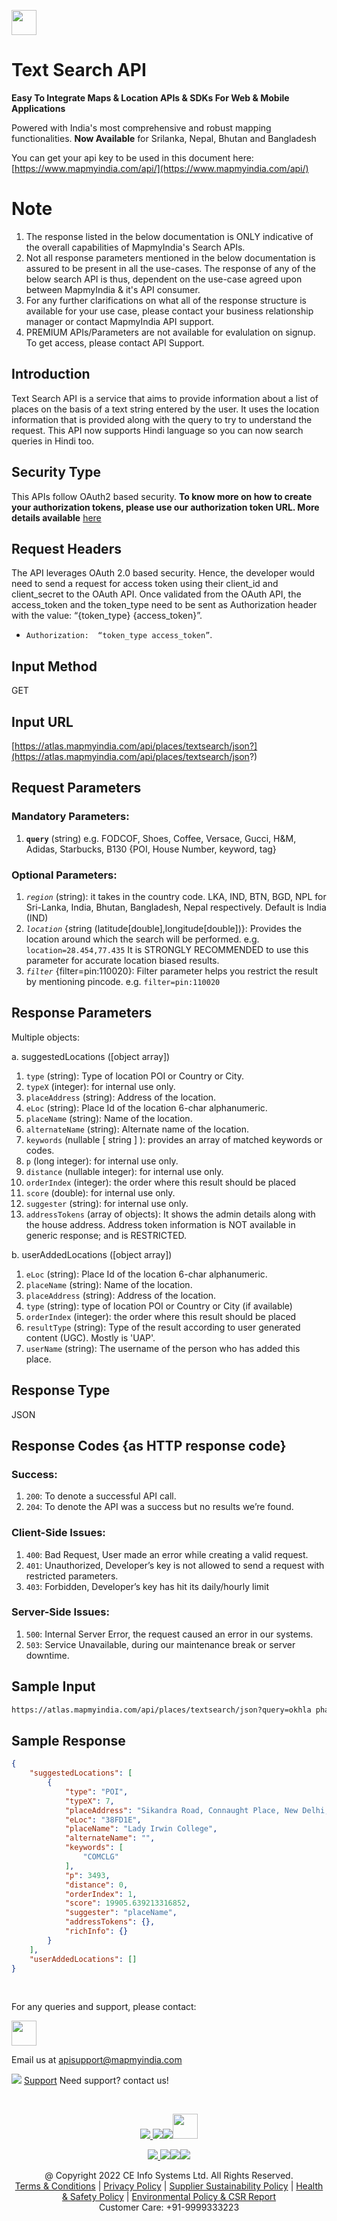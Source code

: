 [<img src="https://www.mapmyindia.com/api/img/mapmyindia-api.png" height="40"/> </p>](https://www.mapmyindia.com/api)
# Text Search API

**Easy To Integrate Maps & Location APIs & SDKs For Web & Mobile Applications**

Powered with India's most comprehensive and robust mapping functionalities.
**Now Available**  for Srilanka, Nepal, Bhutan and Bangladesh

You can get your api key to be used in this document here: [https://www.mapmyindia.com/api/](https://www.mapmyindia.com/api/)

# Note 
1. The response listed in the below documentation is ONLY indicative of the overall capabilities of MapmyIndia's Search APIs.
2. Not all response parameters mentioned in the below documentation is assured to be present in all the use-cases. The response of any of the below search API is thus, dependent on the use-case agreed upon between MapmyIndia & it's API consumer.
3. For any further clarifications on what all of the response structure is available for your use case, please contact your business relationship manager or contact MapmyIndia API support.
4. PREMIUM APIs/Parameters are not available for evalulation on signup. To get access, please contact API Support.

## Introduction
Text Search API is a service that aims to provide information about a list of places on the basis of a text string entered by the user. It uses the location information that is provided along with the query to try to understand the request. This API now supports Hindi language so you can now search queries in Hindi too.


## Security Type
This APIs follow OAuth2 based security. **To know more on how to create your authorization tokens, please use our authorization token URL. More details available**  [here](https://www.mapmyindia.com/api/advanced-maps/doc/authentication-api.php)

## Request Headers

The API leverages OAuth 2.0 based security. Hence, the developer would need to send a request for access token using their client_id and client_secret to the OAuth API. Once validated from the OAuth API, the access_token and the token_type need to be sent as Authorization header with the value: “{token_type} {access_token}”.

-  `Authorization:  “token_type access_token”`.

## Input Method
GET

## Input URL

[https://atlas.mapmyindia.com/api/places/textsearch/json?](https://atlas.mapmyindia.com/api/places/textsearch/json?)

## Request Parameters

### Mandatory Parameters:
1.  **`query`**  (string) e.g. FODCOF, Shoes, Coffee, Versace, Gucci, H&M, Adidas, Starbucks, B130 {POI, House Number, keyword, tag}


### Optional Parameters:
1. *`region`* (string): it takes in the country code. LKA, IND, BTN, BGD, NPL for Sri-Lanka, India, Bhutan, Bangladesh, Nepal respectively. Default is India (IND)
2. *`location`*  {string (latitude[double],longitude[double])}: Provides the location around which the search will be performed. e.g. `location=28.454,77.435`
It is STRONGLY RECOMMENDED to use this parameter for accurate location biased results.
1. *`filter`*  {filter=pin:110020}: Filter parameter helps you restrict the result by mentioning pincode. e.g. `filter=pin:110020`

## Response Parameters

Multiple objects: 

a. suggestedLocations ([object array])

1.  `type` (string): Type of location POI or Country or City.
2. `typeX` (integer): for internal use only.
3. `placeAddress` (string): Address of the location.
4. `eLoc` (string): Place Id of the location 6-char alphanumeric.
5. `placeName` (string): Name of the location.
6. `alternateName` (string): Alternate name of the location.
7. `keywords` (nullable [ string ] ): provides an array of matched keywords or codes.
8. `p` (long integer): for internal use only.
9. `distance` (nullable integer): for internal use only.
10. `orderIndex` (integer): the order where this result should be placed
11. `score` (double): for internal use only.
12. `suggester` (string): for internal use only.
13. `addressTokens` (array of objects): It shows the admin details along with the house address. Address token information is NOT available in generic response; and is RESTRICTED.

b. userAddedLocations ([object array])

1. `eLoc` (string): Place Id of the location 6-char alphanumeric.
2. `placeName` (string): Name of the location.
3. `placeAddress` (string): Address of the location.
4. `type` (string): type of location POI or Country or City (if available)
5. `orderIndex` (integer): the order where this result should be placed
6. `resultType` (string): Type of the result according to user generated content (UGC). Mostly is 'UAP'.
7. `userName` (string): The username of the person who has added this place.

## Response Type

JSON

## Response Codes {as HTTP response code}

### Success:

1. `200`: To denote a successful API call. 
2. `204`: To denote the API was a success but no results we’re found.

### Client-Side Issues:
1. `400`: Bad Request, User made an error while creating a valid request. 
2. `401`: Unauthorized, Developer’s key is not allowed to send a request with restricted parameters. 
3. `403`: Forbidden, Developer’s key has hit its daily/hourly limit

### Server-Side Issues:
1. `500`: Internal Server Error, the request caused an error in our systems. 
2. `503`: Service Unavailable, during our maintenance break or server downtime.


## Sample Input
```html
https://atlas.mapmyindia.com/api/places/textsearch/json?query=okhla phase 3&region=ind&filter=pin:110020
```

## Sample Response

```json
{
    "suggestedLocations": [
        {
            "type": "POI",
            "typeX": 7,
            "placeAddress": "Sikandra Road, Connaught Place, New Delhi, Delhi, 110001",
            "eLoc": "38FD1E",
            "placeName": "Lady Irwin College",
            "alternateName": "",
            "keywords": [
                "COMCLG"
            ],
            "p": 3493,
            "distance": 0,
            "orderIndex": 1,
            "score": 19905.639213316852,
            "suggester": "placeName",
            "addressTokens": {},
            "richInfo": {}
        }
    ],
    "userAddedLocations": []
}
```


<br>

For any queries and support, please contact: 

[<img src="https://www.mapmyindia.com/images/logo.png" height="40"/> </p>](https://www.mapmyindia.com/api)
Email us at [apisupport@mapmyindia.com](mailto:apisupport@mapmyindia.com)


![](https://www.mapmyindia.com/api/img/icons/support.png)
[Support](https://www.mapmyindia.com/api/index.php#f_cont)
Need support? contact us!

<br>

[<p align="center"> <img src="https://www.mapmyindia.com/api/img/icons/stack-overflow.png"/> ](https://stackoverflow.com/questions/tagged/mapmyindia-api)[![](https://www.mapmyindia.com/api/img/icons/blog.png)](http://www.mapmyindia.com/blog/)[![](https://www.mapmyindia.com/api/img/icons/gethub.png)](https://github.com/mappls-api)[<img src="https://mmi-api-team.s3.ap-south-1.amazonaws.com/API-Team/npm-logo.one-third%5B1%5D.png" height="40"/> </p>](https://www.npmjs.com/org/mapmyindia) 



[<p align="center"> <img src="https://www.mapmyindia.com/june-newsletter/icon4.png"/> ](https://www.facebook.com/MapmyIndia)[![](https://www.mapmyindia.com/june-newsletter/icon2.png)](https://twitter.com/MapmyIndia)[![](https://www.mapmyindia.com/newsletter/2017/aug/llinkedin.png)](https://www.linkedin.com/company/mapmyindia)[![](https://www.mapmyindia.com/june-newsletter/icon3.png)](https://www.youtube.com/user/MapmyIndia/)




<div align="center">@ Copyright 2022 CE Info Systems Ltd. All Rights Reserved.</div>

<div align="center"> <a href="https://www.mapmyindia.com/api/terms-&-conditions">Terms & Conditions</a> | <a href="https://www.mapmyindia.com/about/privacy-policy">Privacy Policy</a> | <a href="https://www.mapmyindia.com/pdf/mapmyIndia-sustainability-policy-healt-labour-rules-supplir-sustainability.pdf">Supplier Sustainability Policy</a> | <a href="https://www.mapmyindia.com/pdf/Health-Safety-Management.pdf">Health & Safety Policy</a> | <a href="https://www.mapmyindia.com/pdf/Environment-Sustainability-Policy-CSR-Report.pdf">Environmental Policy & CSR Report</a>

<div align="center">Customer Care: +91-9999333223</div>